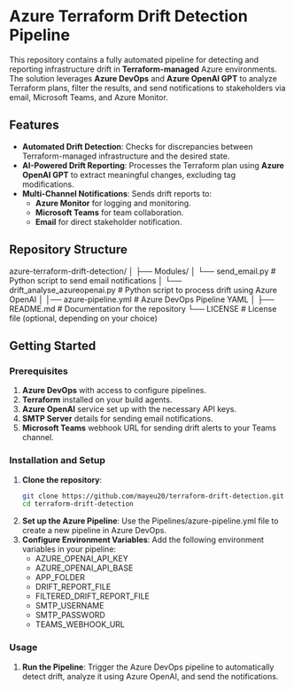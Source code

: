 # Azure Terraform Drift Detection Pipeline

This repository contains a fully automated pipeline for detecting and reporting infrastructure drift in **Terraform-managed** Azure environments. The solution leverages **Azure DevOps** and **Azure OpenAI GPT** to analyze Terraform plans, filter the results, and send notifications to stakeholders via email, Microsoft Teams, and Azure Monitor.

## Features

- **Automated Drift Detection**: Checks for discrepancies between Terraform-managed infrastructure and the desired state.
- **AI-Powered Drift Reporting**: Processes the Terraform plan using **Azure OpenAI GPT** to extract meaningful changes, excluding tag modifications.
- **Multi-Channel Notifications**: Sends drift reports to:
  - **Azure Monitor** for logging and monitoring.
  - **Microsoft Teams** for team collaboration.
  - **Email** for direct stakeholder notification.

## Repository Structure

azure-terraform-drift-detection/
│
├── Modules/
│   └── send_email.py        # Python script to send email notifications
│   └── drift_analyse_azureopenai.py   # Python script to process drift using Azure OpenAI
│
│── azure-pipeline.yml       # Azure DevOps Pipeline YAML
│
├── README.md                    # Documentation for the repository
└── LICENSE                      # License file (optional, depending on your choice)


## Getting Started

### Prerequisites

1. **Azure DevOps** with access to configure pipelines.
2. **Terraform** installed on your build agents.
3. **Azure OpenAI** service set up with the necessary API keys.
4. **SMTP Server** details for sending email notifications.
5. **Microsoft Teams** webhook URL for sending drift alerts to your Teams channel.

### Installation and Setup

1. **Clone the repository**:
   ```bash
   git clone https://github.com/mayeu20/terraform-drift-detection.git
   cd terraform-drift-detection
2. **Set up the Azure Pipeline**:
	Use the Pipelines/azure-pipeline.yml file to create a new pipeline in Azure DevOps.
3. **Configure Environment Variables**:
	Add the following environment variables in your pipeline:
	- AZURE_OPENAI_API_KEY
	- AZURE_OPENAI_API_BASE
 	- APP_FOLDER
  	- DRIFT_REPORT_FILE
   	- FILTERED_DRIFT_REPORT_FILE
   	- SMTP_USERNAME
   	- SMTP_PASSWORD
   	- TEAMS_WEBHOOK_URL

### Usage

1. **Run the Pipeline**:
Trigger the Azure DevOps pipeline to automatically detect drift, analyze it using Azure OpenAI, and send the notifications.
